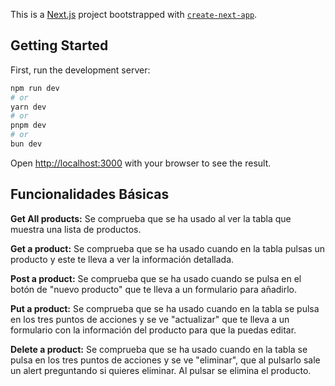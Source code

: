 This is a [Next.js](https://nextjs.org) project bootstrapped with [`create-next-app`](https://nextjs.org/docs/app/api-reference/cli/create-next-app).

## Getting Started

First, run the development server:

```bash
npm run dev
# or
yarn dev
# or
pnpm dev
# or
bun dev
```

Open [http://localhost:3000](http://localhost:3000) with your browser to see the result.

## Funcionalidades Básicas

**Get All products:** Se comprueba que se ha usado al ver la tabla que muestra una lista de productos.

**Get a product:** Se comprueba que se ha usado cuando en la tabla pulsas un producto y este te lleva a ver la información detallada.

**Post a product:** Se comprueba que se ha usado cuando se pulsa en el botón de "nuevo producto" que te lleva a un formulario para añadirlo.

**Put a product:** Se comprueba que se ha usado cuando en la tabla se pulsa en los tres puntos de acciones y se ve "actualizar" que te lleva a un formulario con la información del producto para que la puedas editar.

**Delete a product:** Se comprueba que se ha usado cuando en la tabla se pulsa en los tres puntos de acciones y se ve "eliminar", que al pulsarlo sale un alert preguntando si quieres eliminar. Al pulsar se elimina el producto.
